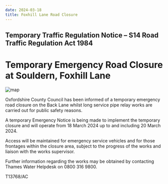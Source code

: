 ```yaml
---
date: 2024-03-18
title: Foxhill Lane Road Closure
---
```


## Temporary Traffic Regulation Notice – S14 Road Traffic Regulation Act 1984

# Temporary Emergency Road Closure at Souldern, Foxhill Lane


![map](foxhill-march.png)


Oxfordshire County Council has been informed of a temporary emergency
road closure on the Back Lane whilst long service pipe relay works are
carried out for public safety reasons.

 

A temporary Emergency Notice is being made to implement the temporary
closure and will operate from 18 March 2024 up to and including 20
March 2024.

 

Access will be maintained for emergency service vehicles and for those
frontages within the closure area, subject to the progress of the
works and liaison with the works supervisor.

 

Further information regarding the works may be obtained by contacting
Thames Water Helpdesk on 0800 316 9800.

 

 

T13768/AC